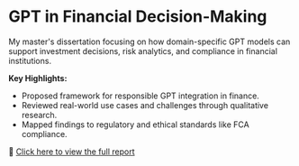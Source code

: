 # GPT in Financial Decision-Making

My master's dissertation focusing on how domain-specific GPT models can support investment decisions, risk analytics, and compliance in financial institutions.

**Key Highlights:**
- Proposed framework for responsible GPT integration in finance.
- Reviewed real-world use cases and challenges through qualitative research.
- Mapped findings to regulatory and ethical standards like FCA compliance.

📄 [Click here to view the full report](./Dissertation_Report.pdf)
